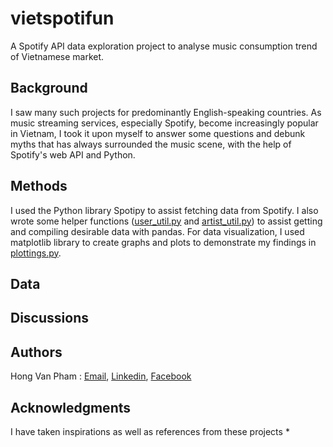 # vietspotifun
A Spotify API data exploration project to analyse music consumption trend of Vietnamese market.

## Background
I saw many such projects for predominantly English-speaking countries. As music streaming services, especially Spotify, become increasingly popular in Vietnam, I took it upon myself to answer some questions and debunk myths that has always surrounded the music scene, with the help of Spotify's web API and Python. 

## Methods
I used the Python library Spotipy to assist fetching data from Spotify. I also wrote some helper functions ([user_util.py](https://github.com/malajvan/vietspotifun/blob/main/user_util.py) and [artist_util.py](https://github.com/malajvan/vietspotifun/blob/main/artist_util.py)) to assist getting and compiling desirable data with pandas. For data visualization, I used matplotlib library to create graphs and plots to demonstrate my findings in [plottings.py](https://github.com/malajvan/vietspotifun/blob/main/plottings.py).

## Data


## Discussions


## Authors

Hong Van Pham :
[Email](mailto:vanhongpham01@gmail.com), [Linkedin](https://www.linkedin.com/in/vanhpham/), [Facebook](https://www.facebook.com/hiiamvan)


## Acknowledgments
I have taken inspirations as well as references from these projects
* 
